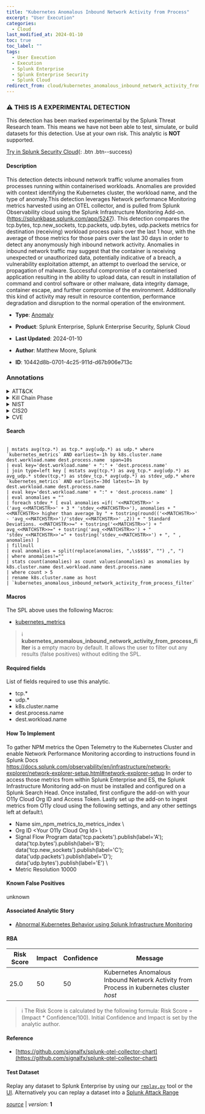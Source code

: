 ```yaml
---
title: "Kubernetes Anomalous Inbound Network Activity from Process"
excerpt: "User Execution"
categories:
  - Cloud
last_modified_at: 2024-01-10
toc: true
toc_label: ""
tags:
  - User Execution
  - Execution
  - Splunk Enterprise
  - Splunk Enterprise Security
  - Splunk Cloud
redirect_from: cloud/kubernetes_anomalous_inbound_network_activity_from_process/
---
```


### :warning: THIS IS A EXPERIMENTAL DETECTION
This detection has been marked experimental by the Splunk Threat Research team. This means we have not been able to test, simulate, or build datasets for this detection. Use at your own risk. This analytic is **NOT** supported.


[Try in Splunk Security Cloud](https://www.splunk.com/en_us/cyber-security.html){: .btn .btn--success}

#### Description

This detection detects inbound network traffic volume anomalies from processes running within containerised workloads. Anomalies are provided with context identifying the Kubernetes cluster, the workload name, and the type of anomaly.This detection leverages Network performance Monitoring metrics harvested using an OTEL collector, and is pulled from Splunk Observability cloud using the Splunk Infrastructure Monitoring Add-on. (https://splunkbase.splunk.com/app/5247). This detection compares the tcp.bytes, tcp.new_sockets, tcp.packets, udp.bytes, udp.packets metrics for destination (receiving) workload process pairs over the last 1 hour, with the average of those metrics for those pairs over the last 30 days in order to detect any anonymously high inbound network activity. Anomalies in inbound network traffic may suggest that the container is receiving unexpected or unauthorized data, potentially indicative of a breach, a vulnerability exploitation attempt, an attempt to overload the service, or propagation of malware. Successful compromise of a containerised application resulting in the ability to upload data, can result in installation of command and control software or other malware, data integrity damage, container escape, and further compromise of the environment. Additionally this kind of activity may result in resource contention, performance degradation and disruption to the normal operation of the environment.

- **Type**: [Anomaly](https://github.com/splunk/security_content/wiki/Detection-Analytic-Types)
- **Product**: Splunk Enterprise, Splunk Enterprise Security, Splunk Cloud

- **Last Updated**: 2024-01-10
- **Author**: Matthew Moore, Splunk
- **ID**: 10442d8b-0701-4c25-911d-d67b906e713c

### Annotations
<details>
  <summary>ATT&CK</summary>

<div markdown="1">

#### [ATT&CK](https://attack.mitre.org/)

| ID          | Technique   | Tactic         |
| ----------- | ----------- |--------------- |
| [T1204](https://attack.mitre.org/techniques/T1204/) | User Execution | Execution |

</div>
</details>


<details>
  <summary>Kill Chain Phase</summary>

<div markdown="1">

* Installation


</div>
</details>


<details>
  <summary>NIST</summary>

<div markdown="1">

* DE.AE



</div>
</details>

<details>
  <summary>CIS20</summary>

<div markdown="1">

* CIS 13



</div>
</details>

<details>
  <summary>CVE</summary>

<div markdown="1">


</div>
</details>


#### Search

```

| mstats avg(tcp.*) as tcp.* avg(udp.*) as udp.* where `kubernetes_metrics` AND earliest=-1h by k8s.cluster.name dest.workload.name dest.process.name  span=10s 
| eval key='dest.workload.name' + ":" + 'dest.process.name' 
| join type=left key [ mstats avg(tcp.*) as avg_tcp.* avg(udp.*) as avg_udp.* stdev(tcp.*) as stdev_tcp.* avg(udp.*) as stdev_udp.* where `kubernetes_metrics` AND earliest=-30d latest=-1h by dest.workload.name dest.process.name 
| eval key='dest.workload.name' + ":" + 'dest.process.name' ] 
| eval anomalies = "" 
| foreach stdev_* [ eval anomalies =if( '<<MATCHSTR>>' > ('avg_<<MATCHSTR>>' + 3 * 'stdev_<<MATCHSTR>>'), anomalies + "<<MATCHSTR>> higher than average by " + tostring(round(('<<MATCHSTR>>' - 'avg_<<MATCHSTR>>')/'stdev_<<MATCHSTR>>' ,2)) + " Standard Deviations. <<MATCHSTR>>=" + tostring('<<MATCHSTR>>') + " avg_<<MATCHSTR>>=" + tostring('avg_<<MATCHSTR>>') + " 'stdev_<<MATCHSTR>>'=" + tostring('stdev_<<MATCHSTR>>') + ", " , anomalies) ] 
| fillnull 
| eval anomalies = split(replace(anomalies, ",\s$$$$", "") ,", ") 
| where anomalies!="" 
| stats count(anomalies) as count values(anomalies) as anomalies by k8s.cluster.name dest.workload.name dest.process.name 
| where count > 5 
| rename k8s.cluster.name as host 
| `kubernetes_anomalous_inbound_network_activity_from_process_filter` 
```

#### Macros
The SPL above uses the following Macros:
* [kubernetes_metrics](https://github.com/splunk/security_content/blob/develop/macros/kubernetes_metrics.yml)

> :information_source:
> **kubernetes_anomalous_inbound_network_activity_from_process_filter** is a empty macro by default. It allows the user to filter out any results (false positives) without editing the SPL.



#### Required fields
List of fields required to use this analytic.
* tcp.*
* udp.*
* k8s.cluster.name
* dest.process.name
* dest.workload.name



#### How To Implement
To gather NPM metrics the Open Telemetry to the Kubernetes Cluster and enable Network Performance Monitoring according to instructions found in Splunk Docs https://docs.splunk.com/observability/en/infrastructure/network-explorer/network-explorer-setup.html#network-explorer-setup In order to access those metrics from within Splunk Enterprise and ES, the Splunk Infrastructure Monitoring add-on must be installed and configured on a Splunk Search Head.  Once installed, first configure the add-on with your O11y Cloud Org ID and Access Token. Lastly set up the add-on to ingest metrics from O11y cloud using the following settings, and any other settings left at default:\
* Name sim_npm_metrics_to_metrics_index \
* Org ID &lt;Your O11y Cloud Org Id&gt; \
* Signal Flow Program data(&#39;tcp.packets&#39;).publish(label=&#39;A&#39;); data(&#39;tcp.bytes&#39;).publish(label=&#39;B&#39;); data(&#39;tcp.new_sockets&#39;).publish(label=&#39;C&#39;); data(&#39;udp.packets&#39;).publish(label=&#39;D&#39;); data(&#39;udp.bytes&#39;).publish(label=&#39;E&#39;) \
* Metric Resolution 10000
#### Known False Positives
unknown

#### Associated Analytic Story
* [Abnormal Kubernetes Behavior using Splunk Infrastructure Monitoring](/stories/abnormal_kubernetes_behavior_using_splunk_infrastructure_monitoring)




#### RBA

| Risk Score  | Impact      | Confidence   | Message      |
| ----------- | ----------- |--------------|--------------|
| 25.0 | 50 | 50 | Kubernetes Anomalous Inbound Network Activity from Process in kubernetes cluster $host$ |


> :information_source:
> The Risk Score is calculated by the following formula: Risk Score = (Impact * Confidence/100). Initial Confidence and Impact is set by the analytic author.


#### Reference

* [https://github.com/signalfx/splunk-otel-collector-chart](https://github.com/signalfx/splunk-otel-collector-chart)



#### Test Dataset
Replay any dataset to Splunk Enterprise by using our [`replay.py`](https://github.com/splunk/attack_data#using-replaypy) tool or the [UI](https://github.com/splunk/attack_data#using-ui).
Alternatively you can replay a dataset into a [Splunk Attack Range](https://github.com/splunk/attack_range#replay-dumps-into-attack-range-splunk-server)




[*source*](https://github.com/splunk/security_content/tree/develop/detections/experimental/cloud/kubernetes_anomalous_inbound_network_activity_from_process.yml) \| *version*: **1**